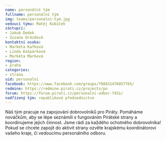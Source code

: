 ```yaml
---
name: personální tým
fullname: personální tým
img: teams/personalni-tym.jpg
vedoucí týmu: Matěj Kubíček
zástupci:
- Jakub Dedek
- Zuzana Drázdová
kontaktní osoba:
- Markéta Kafková
- Linda Kašpárková
- Markéta Marková
region:
- praha
categories:
- strana
uid: personalni
facebook: https://www.facebook.com/groups/798431476957765/
redmine: https://redmine.pirati.cz/projects/po
forum: https://forum.pirati.cz/personalni-odbor-f451/
nadřízený tým: republikové předsednictvo
---
```


Náš tým pracuje na zapojování dobrovolníků pro Piráty. Pomáháme nováčkům, aby se lépe seznámili s fungováním Pirátské strany a koordinujeme jejich činnost. Jsme rádi za každého ochotného dobrovolníka! Pokud se chcete zapojit do aktivit strany ozvěte krajskému koordinátorovi vašeho kraje, či vedoucímu personálního odboru.
